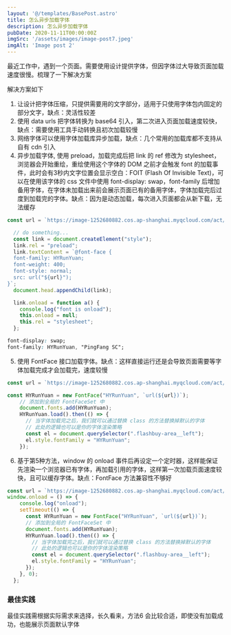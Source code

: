 ```yaml
---
layout: '@/templates/BasePost.astro'
title: 怎么异步加载字体
description: 怎么异步加载字体
pubDate: 2020-11-11T00:00:00Z
imgSrc: '/assets/images/image-post7.jpeg'
imgAlt: 'Image post 2'
---
```

最近工作中，遇到一个页面。需要使用设计提供字体，但因字体过大导致页面加载速度很慢。梳理了一下解决方案

解决方案如下

1. 让设计把字体压缩，只提供需要用的文字部分，适用于只使用字体包内固定的部分文字，缺点：灵活性较差 
2. 使用 data urls  把字体转换为 base64 引入，第二次进入页面加载速度较快，缺点：需要使用工具手动转换且初次加载较慢
3. 网络字体可以使用字体加载库异步加载，缺点：几个常用的加载库都不支持从自有 cdn 引入
4. 异步加载字体, 使用 preload，加载完成后把 link 的 ref 修改为 stylesheet，浏览器会开始重绘，重绘使用这个字体的 DOM 之前才会触发 font 的加载事件，此时会有3秒内文字位置会显示空白：FOIT (Flash Of Invisible Text)，可以在使用该字体的 css 文件中使用 font-display: swap，font-family 后增加备用字体，在字体未加载出来前会展示页面已有的备用字体，字体加载完后过度到加载完的字体。缺点：因为是动态加载，每次进入页面都会从新下载，无法缓存

```jsx
const url = `https://image-1252680882.cos.ap-shanghai.myqcloud.com/act/2020/HYRunYuan-75W.ttf`;

  // do something...
  const link = document.createElement("style");
  link.rel = "preload";
  link.textContent = `@font-face {
  font-family: HYRunYuan;
  font-weight: 400;
  font-style: normal;
  src: url("${url}");
}`;
  document.head.appendChild(link);

  link.onload = function a() {
    console.log("font is onload");
    this.onload = null;
    this.rel = "stylesheet";
  };
```

```css
font-display: swap;
font-family: HYRunYuan, "PingFang SC";
```

5. 使用 FontFace 接口加载字体。缺点：这样直接运行还是会导致页面需要等字体加载完成才会加载完，速度较慢

```jsx
const url = `https://image-1252680882.cos.ap-shanghai.myqcloud.com/act/2020/HYRunYuan-75W.ttf`;

const HYRunYuan = new FontFace("HYRunYuan", `url(${url})`);
    // 添加到全局的 FontFaceSet 中
    document.fonts.add(HYRunYuan);
    HYRunYuan.load().then(() => {
      // 当字体加载完之后，我们就可以通过替换 class 的方法替换掉默认的字体
      // 此处的逻辑也可以是你的字体渲染策略
      const el = document.querySelector(".flashbuy-area__left");
      el.style.fontFamily = "HYRunYuan";
    });
```

6. 基于第5种方法，window 的 onload 事件后再设定一个定时器，这样能保证先渲染一个浏览器已有字体，再加载引用的字体，这样第一次加载页面速度较快，且可以缓存字体。缺点：FontFace 方法兼容性不够好

```jsx
const url = `https://image-1252680882.cos.ap-shanghai.myqcloud.com/act/2020/HYRunYuan-75W.ttf`;
window.onload = () => {
    console.log("onload");
    setTimeout(() => {
      const HYRunYuan = new FontFace("HYRunYuan", `url(${url})`);
      // 添加到全局的 FontFaceSet 中
      document.fonts.add(HYRunYuan);
      HYRunYuan.load().then(() => {
        // 当字体加载完之后，我们就可以通过替换 class 的方法替换掉默认的字体
        // 此处的逻辑也可以是你的字体渲染策略
        const el = document.querySelector(".flashbuy-area__left");
        el.style.fontFamily = "HYRunYuan";
      });
    }, 0);
  };
```

### 最佳实践

最佳实践需根据实际需求来选择，长久看来，方法6 会比较合适，即使没有加载成功，也能展示页面默认字体